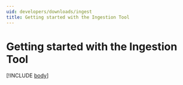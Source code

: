 ```yaml
---
uid: developers/downloads/ingest
title: Getting started with the Ingestion Tool
---
```

# Getting started with the Ingestion Tool

[!INCLUDE [body](body.md)]
